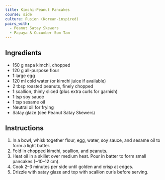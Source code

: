 ```yaml
---
title: Kimchi-Peanut Pancakes
course: side
culture: Fusion (Korean-inspired)
pairs_with:
  - Peanut Satay Skewers
  - Papaya & Cucumber Som Tam
---
```


## Ingredients
- 150 g napa kimchi, chopped
- 120 g all-purpose flour
- 1 large egg
- 120 ml cold water (or kimchi juice if available)
- 2 tbsp roasted peanuts, finely chopped
- 1 scallion, thinly sliced (plus extra curls for garnish)
- 1 tsp soy sauce
- 1 tsp sesame oil
- Neutral oil for frying
- Satay glaze (see Peanut Satay Skewers)

## Instructions
1. In a bowl, whisk together flour, egg, water, soy sauce, and sesame oil to form a light batter.
2. Fold in chopped kimchi, scallion, and peanuts.
3. Heat oil in a skillet over medium heat. Pour in batter to form small pancakes (~10–12 cm).
4. Cook 2–3 minutes per side until golden and crisp at edges.
5. Drizzle with satay glaze and top with scallion curls before serving.
